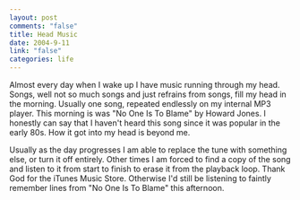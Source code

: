 ```yaml
--- 
layout: post
comments: "false"
title: Head Music
date: 2004-9-11
link: "false"
categories: life
---
```

Almost every day when I wake up I have music running through my head. Songs, well not so much songs and just refrains from songs, fill my head in the morning. Usually one song, repeated endlessly on my internal MP3 player. This morning is was "No One Is To Blame" by Howard Jones. I honestly can say that I haven't heard this song since it was popular in the early 80s. How it got into my head is beyond me.

Usually as the day progresses I am able to replace the tune with something else, or turn it off entirely. Other times I am forced to find a copy of the song and listen to it from start to finish to erase it from the playback loop. Thank God for the iTunes Music Store. Otherwise I'd still be listening to faintly remember lines from "No One Is To Blame" this afternoon.
